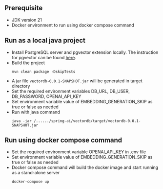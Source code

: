 ## Prerequisite
- JDK version 21
- Docker environment to run using docker compose command

## Run as a local java project
- Install PostgreSQL server and pgvector extension locally. The instruction for pgvector can be found [here](https://github.com/pgvector/pgvector?tab=readme-ov-file#linux-and-mac).
- Build the project
  ```
  mvn clean package -DskipTests
  ```
- A jar file `vectordb-0.0.1-SNAPSHOT.jar` will be generated in target directory
- Set the required environment variables DB_URL, DB_USER, DB_PASSWORD, OPENAI_API_KEY
- Set environment variable value of EMBEDDING_GENERATION_SKIP as true or false as needed
- Run with java command
  ```
  java -jar /....../spring-ai/vectordb/target/vectordb-0.0.1-SNAPSHOT.jar
  ```

## Run using docker compose command
- Set the required environment variable OPENAI_API_KEY in .env file
- Set environment variable value of EMBEDDING_GENERATION_SKIP as true or false as needed
- Docker compose command will build the docker image and start running as a stand-alone server
  ```
  docker-compose up
  ```  
